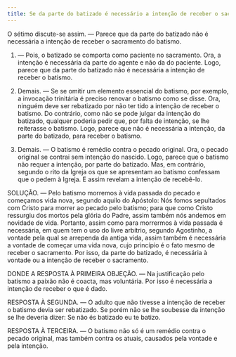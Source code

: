 ```yaml
---
title: Se da parte do batizado é necessário a intenção de receber o sacramento do batismo
---
```


O sétimo discute-se assim. — Parece que da parte do batizado não é necessária a intenção de receber o sacramento do batismo.  

1. — Pois, o batizado se comporta como paciente no sacramento. Ora, a intenção é necessária da parte do agente e não da do paciente. Logo, parece que da parte do batizado não é necessária a intenção de receber o batismo. 

2. Demais. — Se se omitir um elemento essencial do batismo, por exemplo, a invocação trinitária é preciso renovar o batismo como se disse. Ora, ninguém deve ser rebatizado por não ter tido a intenção de receber o batismo. Do contrário, como não se pode julgar da intenção do batizado, qualquer poderia pedir que, por falta de intenção, se lhe reiterasse o batismo. Logo, parece que não é necessária a intenção, da parte do batizado, para receber o batismo.  

3. Demais. — O batismo é remédio contra o pecado original. Ora, o pecado original se contrai sem intenção do nascido. Logo, parece que o batismo não requer a intenção, por parte do batizado.  Mas, em contrário, segundo o rito da Igreja os que se apresentam ao batismo confessam que o pedem à Igreja. E assim revelam a intenção de recebê-lo.  

SOLUÇÃO. — Pelo batismo morremos à vida passada do pecado e começamos vida nova, segundo aquilo do Apóstolo: Nós fomos sepultados com Cristo para morrer ao pecado pelo batismo; para que como Cristo ressurgiu dos mortos pela glória do Padre, assim também nós andemos em novidade de vida. Portanto, assim como para morrermos à vida passada é necessária, em quem tem o uso do livre arbítrio, segundo Agostinho, a vontade pela qual se arrependa da antiga vida, assim também é necessária a vontade de começar uma vida nova, cujo princípio é o fato mesmo de receber o sacramento. Por isso, da parte do batizado, é necessária à vontade ou a intenção de receber o sacramento.  

DONDE A RESPOSTA À PRIMEIRA OBJEÇÃO. — Na justificação pelo batismo a paixão não é coacta, mas voluntária. Por isso é necessária a intenção de receber o que é dado.  

RESPOSTA À SEGUNDA. — O adulto que não tivesse a intenção de receber o batismo devia ser rebatizado. Se porém não se lhe soubesse da intenção se lhe deveria dizer: Se não és batizado eu te batizo.  

RESPOSTA À TERCEIRA. — O batismo não só é um remédio contra o pecado original, mas também contra os atuais, causados pela vontade e pela intenção.